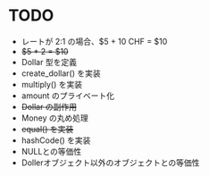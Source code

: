 # TODO

* レートが 2:1 の場合、$5 + 10 CHF = $10
* <del>$5 * 2 = $10</del>
* Dollar 型を定義
* create_dollar() を実装
* multiply() を実装
* amount のプライベート化
* <del>Dollar の副作用</del>
* Money の丸め処理
* <del>equal() を実装</del>
* hashCode() を実装
* NULLとの等価性
* Dollerオブジェクト以外のオブジェクトとの等価性
